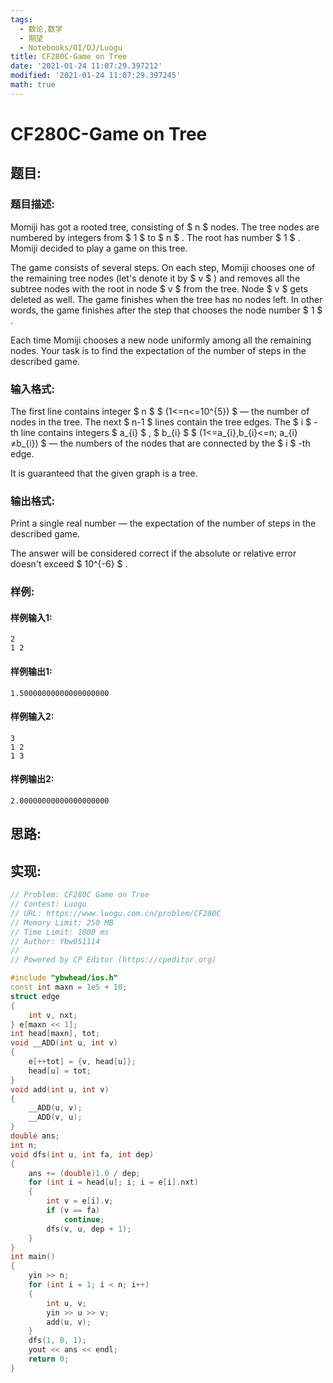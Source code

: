 ```yaml
---
tags: 
  - 数论,数学
  - 期望
  - Notebooks/OI/OJ/Luogu
title: CF280C-Game on Tree
date: '2021-01-24 11:07:29.397212'
modified: '2021-01-24 11:07:29.397245'
math: true
---
```

# CF280C-Game on Tree
## 题目:
### 题目描述:
Momiji has got a rooted tree, consisting of $ n $ nodes. The tree nodes are numbered by integers from $ 1 $ to $ n $ . The root has number $ 1 $ . Momiji decided to play a game on this tree.

The game consists of several steps. On each step, Momiji chooses one of the remaining tree nodes (let's denote it by $ v $ ) and removes all the subtree nodes with the root in node $ v $ from the tree. Node $ v $ gets deleted as well. The game finishes when the tree has no nodes left. In other words, the game finishes after the step that chooses the node number $ 1 $ .

Each time Momiji chooses a new node uniformly among all the remaining nodes. Your task is to find the expectation of the number of steps in the described game.
### 输入格式:
The first line contains integer $ n $ $ (1<=n<=10^{5}) $ — the number of nodes in the tree. The next $ n-1 $ lines contain the tree edges. The $ i $ -th line contains integers $ a_{i} $ , $ b_{i} $ $ (1<=a_{i},b_{i}<=n; a_{i}≠b_{i}) $ — the numbers of the nodes that are connected by the $ i $ -th edge.

It is guaranteed that the given graph is a tree.
### 输出格式:
Print a single real number — the expectation of the number of steps in the described game.

The answer will be considered correct if the absolute or relative error doesn't exceed $ 10^{-6} $ .
### 样例:
#### 样例输入1:
```
2
1 2

```
#### 样例输出1:
```
1.50000000000000000000

```
#### 样例输入2:
```
3
1 2
1 3

```
#### 样例输出2:
```
2.00000000000000000000

```
## 思路:

## 实现:
```cpp
// Problem: CF280C Game on Tree
// Contest: Luogu
// URL: https://www.luogu.com.cn/problem/CF280C
// Memory Limit: 250 MB
// Time Limit: 1000 ms
// Author: Ybw051114
//
// Powered by CP Editor (https://cpeditor.org)

#include "ybwhead/ios.h"
const int maxn = 1e5 + 10;
struct edge
{
    int v, nxt;
} e[maxn << 1];
int head[maxn], tot;
void __ADD(int u, int v)
{
    e[++tot] = {v, head[u]};
    head[u] = tot;
}
void add(int u, int v)
{
    __ADD(u, v);
    __ADD(v, u);
}
double ans;
int n;
void dfs(int u, int fa, int dep)
{
    ans += (double)1.0 / dep;
    for (int i = head[u]; i; i = e[i].nxt)
    {
        int v = e[i].v;
        if (v == fa)
            continue;
        dfs(v, u, dep + 1);
    }
}
int main()
{
    yin >> n;
    for (int i = 1; i < n; i++)
    {
        int u, v;
        yin >> u >> v;
        add(u, v);
    }
    dfs(1, 0, 1);
    yout << ans << endl;
    return 0;
}
```
